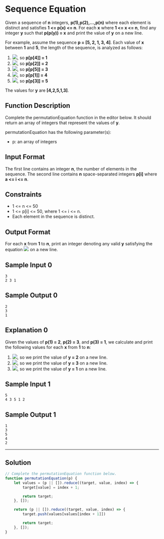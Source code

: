 # Sequence Equation

Given a sequence of **n** integers, **p(1),p(2),...,p(n)** where each element is distinct and satisfies **1 <= p(x) <= n**. For each **x** where **1 <= x <= n**, find any integer **y** such that **p(p(y)) = x** and print the value of **y** on a new line.

For example, assume the sequence **p = [5, 2, 1, 3, 4]**. Each value of **x** between **1** and **5**, the length of the sequence, is analyzed as follows:<br/>

1. ![](https://latex.codecogs.com/gif.latex?x&space;=&space;1&space;\equiv&space;p[3],p[4]&space;=&space;3), so **p[p[4]] = 1**
2. ![](https://latex.codecogs.com/gif.latex?x&space;=&space;2&space;\equiv&space;p[2],p[2]&space;=&space;2), so **p[p[2]] = 2**
3. ![](https://latex.codecogs.com/gif.latex?x&space;=&space;3&space;\equiv&space;p[4],p[5]&space;=&space;4), so **p[p[5]] = 3**
4. ![](https://latex.codecogs.com/gif.latex?x&space;=&space;4&space;\equiv&space;p[5],p[1]&space;=&space;5), so **p[p[1]] = 4**
5. ![](https://latex.codecogs.com/gif.latex?x&space;=&space;5&space;\equiv&space;p[1],p[3]&space;=&space;1), so **p[p[3]] = 5**

The values for **y** are **[4,2,5,1,3]**.

## Function Description

Complete the permutationEquation function in the editor below. It should return an array of integers that represent the values of **y**.

permutationEquation has the following parameter(s):

- p: an array of integers

## Input Format

The first line contains an integer **n**, the number of elements in the sequence. 
The second line contains **n** space-separated integers **p[i]** where **a <= i <= n**.

## Constraints 

- 1 <= n <= 50 
- 1 <= p[i] <= 50, where 1 <= i <= n.
- Each element in the sequence is distinct.

## Output Format

For each **x** from **1** to **n**, print an integer denoting any valid **y** satisfying the equation ![](https://latex.codecogs.com/gif.latex?p(p(y))&space;\equiv&space;x) on a new line.

## Sample Input 0

```
3
2 3 1
```

## Sample Output 0

```
2
3
1
```

## Explanation 0

Given the values of **p(1) = 2**, **p(2) = 3**, and **p(3) = 1**, we calculate and print the following values for each **x** from **1** to **n**:

1. ![](https://latex.codecogs.com/gif.latex?x&space;=&space;1&space;\equiv&space;p(3)&space;=&space;p(p(2))&space;=&space;p(p(y))), so we print the value of **y = 2** on a new line.
2. ![](https://latex.codecogs.com/gif.latex?x&space;=&space;2&space;\equiv&space;p(1)&space;=&space;p(p(3))&space;=&space;p(p(y))), so we print the value of **y = 3** on a new line.
3. ![](https://latex.codecogs.com/gif.latex?x&space;=&space;3&space;\equiv&space;p(2)&space;=&space;p(p(1))&space;=&space;p(p(y))), so we print the value of **y = 1** on a new line.

## Sample Input 1

```
5
4 3 5 1 2
```

## Sample Output 1

```
1
3
5
4
2
```

---

## Solution

```javascript
// Complete the permutationEquation function below.
function permutationEquation(p) {
    let values = (p || []).reduce((target, value, index) => {
        target[value] = index + 1;

        return target;
    }, []);

    return (p || []).reduce((target, value, index) => {
        target.push(values[values[index + 1]])

        return target;
    }, []);
}
```
